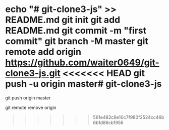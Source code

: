 echo "# git-clone3-js" >> README.md
git init
git add README.md
git commit -m "first commit"
git branch -M master
git remote add origin https://github.com/waiter0649/git-clone3-js.git
<<<<<<< HEAD
git push -u origin master# git-clone3-js
=======
git push origin master 

git remote remove origin
>>>>>>> 561e482c6e10c7f980f2524cc46b6b1d86cb1956

